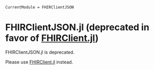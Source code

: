 ```@meta
CurrentModule = FHIRClientJSON
```

# FHIRClientJSON.jl (deprecated in favor of [FHIRClient.jl](https://github.com/JuliaHealth/FHIRClient.jl))

FHIRClientJSON.jl is deprecated.

Please use
[FHIRClient.jl](https://github.com/JuliaHealth/FHIRClient.jl)
instead.
